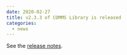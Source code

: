 ```yaml
---
date: 2020-02-27
title: v2.3.3 of COMMS Library is released
categories:
  - news
---
```

See the [release notes](https://github.com/arobenko/comms_champion/releases/tag/v2.3.3).

